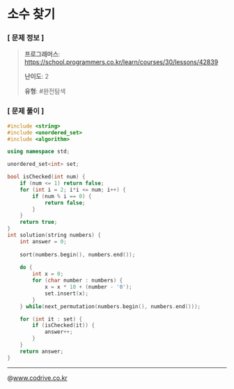# 소수 찾기

### [ 문제 정보 ]
> **프로그래머스**: https://school.programmers.co.kr/learn/courses/30/lessons/42839
> 
> **난이도**: 2
>
> **유형**: #완전탐색


### [ 문제 풀이 ]
```C++
#include <string>
#include <unordered_set>
#include <algorithm>

using namespace std;

unordered_set<int> set;

bool isChecked(int num) {
    if (num <= 1) return false;
    for (int i = 2; i*i <= num; i++) {
        if (num % i == 0) {
            return false;
        }
    }
    return true;
}
int solution(string numbers) {
    int answer = 0;
    
    sort(numbers.begin(), numbers.end());
    
    do {
        int x = 0;
        for (char number : numbers) {
            x = x * 10 + (number - '0');
            set.insert(x);
        }
    } while(next_permutation(numbers.begin(), numbers.end()));

    for (int it : set) {
        if (isChecked(it)) {
            answer++;
        }
    }
    return answer;
}
```


---
@www.codrive.co.kr